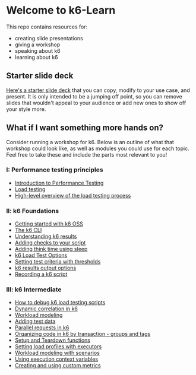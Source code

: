 # Welcome to k6-Learn

This repo contains resources for:
- creating slide presentations
- giving a workshop
- speaking about k6
- learning about k6

## Starter slide deck

[Here's a starter slide deck](https://docs.google.com/presentation/d/1gviRg7RTzT0Y2_5WPBADyn5xpa96PIqWivGAThNW6pM/edit?usp=sharing) that you can copy, modify to your use case, and present. It is only intended to be a jumping off point, so you can remove slides that wouldn't appeal to your audience or add new ones to show off your style more.

## What if I want something more hands on?

Consider running a workshop for k6. Below is an outline of what that workshop could look like, as well as modules you could use for each topic. Feel free to take these and include the parts most relevant to you!

### I: Performance testing principles

- [Introduction to Performance Testing](Modules/I-Performance-testing-principles/01-Introduction-to-Performance-Testing.md)
- [Load testing](Modules/I-Performance-testing-principles/02-Load-Testing.md)
- [High-level overview of the load testing process](Modules/I-Performance-testing-principles/03-High-level-overview-of-the-load-testing-process.md)

### II: k6 Foundations

- [Getting started with k6 OSS](Modules/II-k6-Foundations/01-Getting-started-with-k6-OSS.md)
- [The k6 CLI](Modules/II-k6-Foundations/02-The-k6-CLI.md)
- [Understanding k6 results](Modules/II-k6-Foundations/03-Understanding-k6-results.md)
- [Adding checks to your script](Modules/II-k6-Foundations/04-Adding-checks-to-your-script.md)
- [Adding think time using sleep](Modules/II-k6-Foundations/05-Adding-think-time-using-sleep.md)
- [k6 Load Test Options](Modules/II-k6-Foundations/06-k6-Load-Test-Options.md)
- [Setting test criteria with thresholds](Modules/II-k6-Foundations/07-Setting-test-criteria-with-thresholds.md)
- [k6 results output options](Modules/II-k6-Foundations/08-k6-results-output-options.md)
- [Recording a k6 script](Modules/II-k6-Foundations/09-Recording-a-k6-script.md)

### III: k6 Intermediate

- [How to debug k6 load testing scripts](Modules/III-k6-Intermediate/01-How-to-debug-k6-load-testing-scripts.md)
- [Dynamic correlation in k6](Modules/III-k6-Intermediate/02-Dynamic-correlation-in-k6.md)
- [Workload modeling](Modules/III-k6-Intermediate/03-Workload-modeling.md)
- [Adding test data](Modules/III-k6-Intermediate/04-Adding-test-data.md)
- [Parallel requests in k6](Modules/III-k6-Intermediate/05-Parallel-requests-in-k6.md)
- [Organizing code in k6 by transaction - groups and tags](Modules/III-k6-Intermediate/06-Organizing-code-in-k6-by-transaction_groups-and-tags.md)
- [Setup and Teardown functions](Modules/III-k6-Intermediate/07-Setup-and-Teardown-functions.md)
- [Setting load profiles with executors](Modules/III-k6-Intermediate/08-Setting-load-profiles-with-executors/Setting-load-profiles-with-executors.md)
- [Workload modeling with scenarios](Modules/III-k6-Intermediate/09-Workload-modeling-with-scenarios.md)
- [Using execution context variables](Modules/III-k6-Intermediate/10-Using-execution-context-variables.md)
- [Creating and using custom metrics](Modules/III-k6-Intermediate/11-Creating-and-using-custom-metrics.md)
